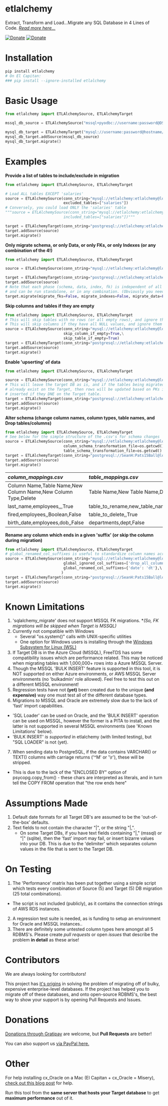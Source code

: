 # etlalchemy
Extract, Transform and Load...Migrate any SQL Database in 4 Lines of Code. *[Read more here...](http://thelaziestprogrammer.com/sharrington/databases/migrating-between-databases-with-etlalchemy)*

[![Donate](https://img.shields.io/badge/donate-paypal-blue.svg)](https://www.paypal.com/cgi-bin/webscr?cmd=_s-xclick&hosted_button_id=DH544PY7RFSLA)
[![Donate](https://img.shields.io/badge/donate-gratipay-green.svg)](https://gratipay.com/etlalchemy/)
# Installation

```bash
pip install etlalchemy
# On El Capitan:
### pip install --ignore-installed etlalchemy
```

# Basic Usage
```python
from etlalchemy import ETLAlchemySource, ETLAlchemyTarget

mssql_db_source = ETLAlchemySource("mssql+pyodbc://username:password@DSN_NAME")

mysql_db_target = ETLAlchemyTarget("mysql://username:password@hostname/db_name", drop_database=True)
mysql_db_target.addSource(mssql_db_source)
mysql_db_target.migrate()
````

# Examples

**Provide a list of tables to include/exclude in migration**
```python
from etlalchemy import ETLAlchemySource, ETLAlchemyTarget

# Load ALL tables EXCEPT 'salaries'
source = ETLAlchemySource(conn_string="mysql://etlalchemy:etlalchemy@localhost/employees",\
                          excluded_tables=["salaries"])
# Conversely, you could load ONLY the 'salaries' table
"""source = ETLAlchemySource(conn_string="mysql://etlalchemy:etlalchemy@localhost/employees",\
                          included_tables=["salaries"])"""

target = ETLAlchemyTarget(conn_string="postgresql://etlalchemy:etlalchemy@localhost/test", drop_database=True)
target.addSource(source)
target.migrate()
```
**Only migrate schema, or only Data, or only FKs, or only Indexes (or any combination of the 4!)**
```python
from etlalchemy import ETLAlchemySource, ETLAlchemyTarget

source = ETLAlchemySource(conn_string="mysql://etlalchemy:etlalchemy@localhost/employees")

target = ETLAlchemyTarget(conn_string="postgresql://etlalchemy:etlalchemy@localhost/test", drop_database=True)
target.addSource(source)
# Note that each phase (schema, data, index, fk) is independent of all others, 
# and can be run standalone, or in any combination. (Obviously you need a schema to send data, etc...)
target.migrate(migrate_fks=False, migrate_indexes=False, migrate_data=False, migrate_schema=True)
```
**Skip columns and tables if they are empty**
```python
from etlalchemy import ETLAlchemySource, ETLAlchemyTarget
# This will skip tables with no rows (or all empty rows), and ignore them during schema migration
# This will skip columns if they have all NULL values, and ignore them during schema migration
source = ETLAlchemySource(conn_string="mysql://etlalchemy:etlalchemy@localhost/employees",\
                          skip_column_if_empty=True,\
                          skip_table_if_empty=True)
target = ETLAlchemyTarget(conn_string="postgresql://etlalchemy:etlalchemy@localhost/test", drop_database=True)
target.addSource(source)
target.migrate()
```
**Enable 'upserting' of data**
```python
from etlalchemy import ETLAlchemySource, ETLAlchemyTarget

source = ETLAlchemySource(conn_string="mysql://etlalchemy:etlalchemy@localhost/employees")
# This will leave the target DB as is, and if the tables being migrated from Source -> Target
# already exist on the Target, then rows will be updated based on PKs if they exist, or 
# inserted if they DNE on the Target table.
target = ETLAlchemyTarget(conn_string="postgresql://etlalchemy:etlalchemy@localhost/test", drop_database=False)
target.addSource(source)
target.migrate()
```
**Alter schema (change column names, column types, table names, and Drop tables/columns)**
```python
from etlalchemy import ETLAlchemySource, ETLAlchemyTarget
# See below for the simple structure of the .csv's for schema changes
source = ETLAlchemySource(conn_string="mysql://etlalchemy:etlalchemy@localhost/employees",\
                          column_schema_transformation_file=os.getcwd() + "/transformations/column_mappings.csv",\
                          table_schema_transformation_file=os.getcwd() + "/transformations/table_mappings.csv")
target = ETLAlchemyTarget(conn_string="postgresql://SeanH:Pats15Ball@localhost/test", drop_database=True)
target.addSource(source)
target.migrate()
```
| *column_mappings.csv* | *table_mappings.csv* |
| :--- | :--- |
|Column Name,Table Name,New Column Name,New Column Type,Delete|Table Name,New Table Name,Delete|
|last_name,employees,,,True|table_to_rename,new_table_name,False|
|fired,employees,,Boolean,False|table_to_delete,,True|
|birth_date,employees,dob,,False|departments,dept,False|

**Rename any column which ends in a given 'suffix' (or skip the column during migration)**
```python
from etlalchemy import ETLAlchemySource, ETLAlchemyTarget
# global_renamed_col_suffixes is useful to standardize column names across tables (like the date example below)
source = ETLAlchemySource(conn_string="mysql://etlalchemy:etlalchemy@localhost/employees",\
                          global_ignored_col_suffixes=['drop_all_columns_that_end_in_this'],\
                          global_renamed_col_suffixes={'date': 'dt'},\ #i.e. "created_date -> created_dt"
                         )
target = ETLAlchemyTarget(conn_string="postgresql://SeanH:Pats15Ball@localhost/test", drop_database=True)
target.addSource(source)
target.migrate()
```

# Known Limitations
1. 'sqlalchemy_migrate' does not support MSSQL FK migrations.
   *_(So, FK migrations will be skipped when Target is MSSQL)_
2. Currently not compatible with Windows
   * Several "os.system()" calls with UNIX-specific utilities
   * One option for Windows users is installing through the [Windows Subsystem for Linux (WSL)](https://msdn.microsoft.com/en-us/commandline/wsl/install_guide)
3. If Target DB is in the Azure Cloud (MSSQL), FreeTDS has some compatibility issues which are performance related. This may be noticed when migrating tables with 1,000,000+ rows into a Azure MSSQL Server.
4. Though the MSSQL 'BULK INSERT' feature is supported in this tool, it is NOT supported on either Azure environments, or AWS MSSQL Server environments (no 'bulkadmin' role allowed). Feel free to test this out on a different MSSQL environment!
5. Regression tests have not **(yet)** been created due to the unique **(and expensive)** way one must test all of the different database types.
6. Migrations *to* MSSQL and Oracle are extremely slow due to the lack of 'fast' import capabilities. 
  * 'SQL Loader' can be used on Oracle, and the 'BULK INSERT' operation can be used on MSSQL, however the former is a PITA to install, and the latter is not supported in several MSSQL environments (see 'Known Limitations' below).
  * 'BULK INSERT' *is supported* in etlalchemy (with limited testing), but "SQL LOADER" is not (yet).
7. When sending data to PostgreSQL, if the data contains VARCHAR() or TEXT() columns with carriage returns ('^M' or '\r'), these will be stripped.
  * This is due to the lack of the "ENCLOSED BY" option of psycopg.copy_from() - these chars are interpreted as literals, and in turn tell the COPY FROM operation that "the row ends here"

# Assumptions Made
1. Default date formats for all Target DB's are assumed to be the 'out-of-the-box' defaults.
2. Text fields to not contain the character "|", or the string "|,".
   * On some Target DBs, if you have text fields containing "|," (mssql) or "|" (sqlite), then the 'fast' import may fail, or insert bizarre values into your DB. This is due to the 'delimiter' which separates column values in the file that is sent to the Target DB.

# On Testing 
1. The 'Performance' matrix has been put together using a simple script which tests every combination of Source (5) and Target (5) DB migration (25 total combinations).
  * The script is not included (publicly), as it contains the connection strings of AWS RDS instances.
2. A regression test suite is needed, as is funding to setup an environment for Oracle and MSSQL instances.. 
3. There are definitely some untested column types here amongst all 5 RDBMS's. Please create *pull requests* or open *issues* that describe the problem **in detail** as these arise!


# Contributors
We are always looking for contributors! 

This project has [it's origins](http://thelaziestprogrammer.com/migrating-between-databases-with-etlalchemy) in solving the problem of migrating off of bulky, expensive enterprise-level databases. If the project has helped you to migrate off of these databases, and onto open-source RDBMS's, the best way to show your support is by opening Pull Requests and Issues.



# Donations
[Donations through Gratipay](https://gratipay.com/etlalchemy/) are welcome, but **Pull Requests** are better!

You can also support us [via PayPal here.](https://www.paypal.com/cgi-bin/webscr?cmd=_s-xclick&hosted_button_id=DH544PY7RFSLA)

# Other

For help installing cx_Oracle on a Mac (El Capitan + cx_Oracle = Misery), [check out this blog post](http://thelaziestprogrammer.com/sharrington/databases/oracle/install-cx_oracle-mac) for help. 

Run this tool from the **same server that hosts your Target database** to get **maximum performance** out of it.
